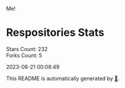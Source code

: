 Me!

# Respositories Stats
Stars Count: 232  
Forks Count: 5

2023-06-21 00:08:49  

This README is automatically generated by [🐰](https://github.com/rnitta/rnitta).
